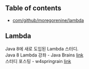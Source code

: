 ## Table of contents
- [com/github/moregorenine/lambda](#Lambda)

## Lambda
Java 8에 새로 도입된 Lambda 스터디.  
Java 8 Lambda 강좌 - Java Brains [link](https://javabrains.io/courses/java_lambdabasics/ "Java 8 Lambda 강좌 Link")  
스터디 포스팅 - w4springrain [link](https://moregorenine.github.io/java/lambda/ "스터디 포스팅 Link")

